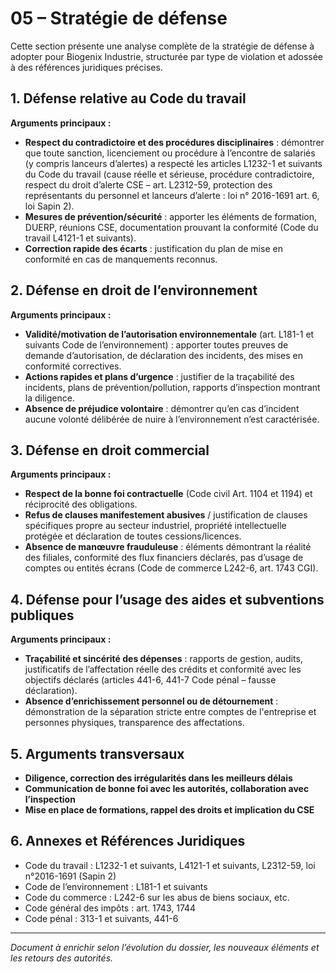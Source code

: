 # 05 – Stratégie de défense

Cette section présente une analyse complète de la stratégie de défense à adopter pour Biogenix Industrie, structurée par type de violation et adossée à des références juridiques précises.

## 1. Défense relative au Code du travail

**Arguments principaux :**
- **Respect du contradictoire et des procédures disciplinaires** : démontrer que toute sanction, licenciement ou procédure à l’encontre de salariés (y compris lanceurs d’alertes) a respecté les articles L1232-1 et suivants du Code du travail (cause réelle et sérieuse, procédure contradictoire, respect du droit d’alerte CSE – art. L2312-59, protection des représentants du personnel et lanceurs d’alerte : loi n° 2016-1691 art. 6, loi Sapin 2).
- **Mesures de prévention/sécurité** : apporter les éléments de formation, DUERP, réunions CSE, documentation prouvant la conformité (Code du travail L4121-1 et suivants).
- **Correction rapide des écarts** : justification du plan de mise en conformité en cas de manquements reconnus.

## 2. Défense en droit de l’environnement

**Arguments principaux :**
- **Validité/motivation de l’autorisation environnementale** (art. L181-1 et suivants Code de l’environnement) : apporter toutes preuves de demande d’autorisation, de déclaration des incidents, des mises en conformité correctives.
- **Actions rapides et plans d’urgence** : justifier de la traçabilité des incidents, plans de prévention/pollution, rapports d’inspection montrant la diligence.
- **Absence de préjudice volontaire** : démontrer qu’en cas d’incident aucune volonté délibérée de nuire à l’environnement n’est caractérisée.

## 3. Défense en droit commercial

**Arguments principaux :**
- **Respect de la bonne foi contractuelle** (Code civil Art. 1104 et 1194) et réciprocité des obligations.
- **Refus de clauses manifestement abusives** / justification de clauses spécifiques propre au secteur industriel, propriété intellectuelle protégée et déclaration de toutes cessions/licences.
- **Absence de manœuvre frauduleuse** : éléments démontrant la réalité des filiales, conformité des flux financiers déclarés, pas d’usage de comptes ou entités écrans (Code de commerce L242-6, art. 1743 CGI).

## 4. Défense pour l’usage des aides et subventions publiques

**Arguments principaux :**
- **Traçabilité et sincérité des dépenses** : rapports de gestion, audits, justificatifs de l’affectation réelle des crédits et conformité avec les objectifs déclarés (articles 441-6, 441-7 Code pénal – fausse déclaration).
- **Absence d’enrichissement personnel ou de détournement** : démonstration de la séparation stricte entre comptes de l'entreprise et personnes physiques, transparence des affectations.

## 5. Arguments transversaux

- **Diligence, correction des irrégularités dans les meilleurs délais**
- **Communication de bonne foi avec les autorités, collaboration avec l’inspection**
- **Mise en place de formations, rappel des droits et implication du CSE**

## 6. Annexes et Références Juridiques

- Code du travail : L1232-1 et suivants, L4121-1 et suivants, L2312-59, loi n°2016-1691 (Sapin 2)
- Code de l’environnement : L181-1 et suivants
- Code du commerce : L242-6 sur les abus de biens sociaux, etc.
- Code général des impôts : art. 1743, 1744
- Code pénal : 313-1 et suivants, 441-6

---  
*Document à enrichir selon l’évolution du dossier, les nouveaux éléments et les retours des autorités.*
